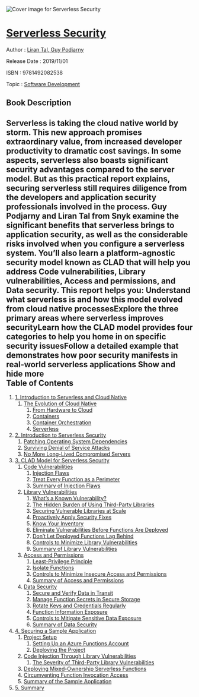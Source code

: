 ![Cover image for Serverless Security](https://imgdetail.ebookreading.net/cover/cover/20200215/EB9781492082538.jpg)

[Serverless Security](https://ebookreading.net/view/book/Serverless+Security-EB9781492082538_1.html "Serverless Security")
====================================================================================================================

Author : [Liran Tal](https://ebookreading.net/search/author/Liran+Tal),[ Guy Podjarny](https://ebookreading.net/search/author/+Guy+Podjarny)

Release Date : 2019/11/01

ISBN : 9781492082538

Topic : [Software Development](https://ebookreading.net/search/category/software-development)

Book Description
-----------------

 Serverless is taking the cloud native world by storm. This new approach promises extraordinary value, from increased developer productivity to dramatic cost savings. In some aspects, serverless also boasts significant security advantages compared to the server model. But as this practical report explains, securing serverless still requires diligence from the developers and application security professionals involved in the process.
Guy Podjarny and Liran Tal from Snyk examine the significant benefits that serverless brings to application security, as well as the considerable risks involved when you configure a serverless system. You’ll also learn a platform-agnostic security model known as CLAD that will help you address Code vulnerabilities, Library vulnerabilities, Access and permissions, and Data security.
This report helps you:
Understand what serverless is and how this model evolved from cloud native processesExplore the three primary areas where serverless improves securityLearn how the CLAD model provides four categories to help you home in on specific security issuesFollow a detailed example that demonstrates how poor security manifests in real-world serverless applications        Show and hide more                
Table of Contents
-----------------

1. [1. Introduction to Serverless and Cloud Native](https://ebookreading.net/view/book/Serverless+Security-EB9781492082538_4.html#introduction_to_ser)
    1. [The Evolution of Cloud Native](https://ebookreading.net/view/book/Serverless+Security-EB9781492082538_4.html#the_evolution_of_cl)
        1. [From Hardware to Cloud](https://ebookreading.net/view/book/Serverless+Security-EB9781492082538_4.html#from_hardware_to_cl)
        1. [Containers](https://ebookreading.net/view/book/Serverless+Security-EB9781492082538_4.html#containers)
        1. [Container Orchestration](https://ebookreading.net/view/book/Serverless+Security-EB9781492082538_4.html#container_orchestra)
        1. [Serverless](https://ebookreading.net/view/book/Serverless+Security-EB9781492082538_4.html#serverless)
1. [2. Introduction to Serverless Security](https://ebookreading.net/view/book/Serverless+Security-EB9781492082538_5.html#introduction_to_ser)
    1. [Patching Operating System Dependencies](https://ebookreading.net/view/book/Serverless+Security-EB9781492082538_5.html#patching_operating_)
    1. [Surviving Denial of Service Attacks](https://ebookreading.net/view/book/Serverless+Security-EB9781492082538_5.html#surviving_denial_of)
    1. [No More Long-Lived Compromised Servers](https://ebookreading.net/view/book/Serverless+Security-EB9781492082538_5.html#no_more_long_lived_)
1. [3. CLAD Model for Serverless Security](https://ebookreading.net/view/book/Serverless+Security-EB9781492082538_6.html#clad_model_for_serv)
    1. [Code Vulnerabilities](https://ebookreading.net/view/book/Serverless+Security-EB9781492082538_6.html#code_vulnerabilitie)
        1. [Injection Flaws](https://ebookreading.net/view/book/Serverless+Security-EB9781492082538_6.html#injection_flaws)
        1. [Treat Every Function as a Perimeter](https://ebookreading.net/view/book/Serverless+Security-EB9781492082538_6.html#treat_every_functio)
        1. [Summary of Injection Flaws](https://ebookreading.net/view/book/Serverless+Security-EB9781492082538_6.html#summary_of_injectio)
    1. [Library Vulnerabilities](https://ebookreading.net/view/book/Serverless+Security-EB9781492082538_6.html#library_vulnerabili)
        1. [What’s a Known Vulnerability?](https://ebookreading.net/view/book/Serverless+Security-EB9781492082538_6.html#what_s_a_known_vuln)
        1. [The Hidden Burden of Using Third-Party Libraries](https://ebookreading.net/view/book/Serverless+Security-EB9781492082538_6.html#the_hidden_burden_o)
        1. [Securing Vulnerable Libraries at Scale](https://ebookreading.net/view/book/Serverless+Security-EB9781492082538_6.html#securing_vulnerable)
        1. [Proactively Apply Security Fixes](https://ebookreading.net/view/book/Serverless+Security-EB9781492082538_6.html#proactively_apply_s)
        1. [Know Your Inventory](https://ebookreading.net/view/book/Serverless+Security-EB9781492082538_6.html#know_your_inventory)
        1. [Eliminate Vulnerabilities Before Functions Are Deployed](https://ebookreading.net/view/book/Serverless+Security-EB9781492082538_6.html#eliminate_vulnerabi)
        1. [Don’t Let Deployed Functions Lag Behind](https://ebookreading.net/view/book/Serverless+Security-EB9781492082538_6.html#don_t_let_deployed_)
        1. [Controls to Minimize Library Vulnerabilities](https://ebookreading.net/view/book/Serverless+Security-EB9781492082538_6.html#controls_to_minimiz)
        1. [Summary of Library Vulnerabilities](https://ebookreading.net/view/book/Serverless+Security-EB9781492082538_6.html#summary_of_library_)
    1. [Access and Permissions](https://ebookreading.net/view/book/Serverless+Security-EB9781492082538_6.html#access_and_permissi)
        1. [Least-Privilege Principle](https://ebookreading.net/view/book/Serverless+Security-EB9781492082538_6.html#least_privilege_pri)
        1. [Isolate Functions](https://ebookreading.net/view/book/Serverless+Security-EB9781492082538_6.html#isolate_functions)
        1. [Controls to Minimize Insecure Access and Permissions](https://ebookreading.net/view/book/Serverless+Security-EB9781492082538_6.html#controls_to_minimiz)
        1. [Summary of Access and Permissions](https://ebookreading.net/view/book/Serverless+Security-EB9781492082538_6.html#summary_of_access_a)
    1. [Data Security](https://ebookreading.net/view/book/Serverless+Security-EB9781492082538_6.html#data_security)
        1. [Secure and Verify Data in Transit](https://ebookreading.net/view/book/Serverless+Security-EB9781492082538_6.html#secure_and_verify_d)
        1. [Manage Function Secrets in Secure Storage](https://ebookreading.net/view/book/Serverless+Security-EB9781492082538_6.html#manage_function_sec)
        1. [Rotate Keys and Credentials Regularly](https://ebookreading.net/view/book/Serverless+Security-EB9781492082538_6.html#rotate_keys_and_cre)
        1. [Function Information Exposure](https://ebookreading.net/view/book/Serverless+Security-EB9781492082538_6.html#function_informatio)
        1. [Controls to Mitigate Sensitive Data Exposure](https://ebookreading.net/view/book/Serverless+Security-EB9781492082538_6.html#controls_to_mitigat)
        1. [Summary of Data Security](https://ebookreading.net/view/book/Serverless+Security-EB9781492082538_6.html#summary_of_data_sec)
1. [4. Securing a Sample Application](https://ebookreading.net/view/book/Serverless+Security-EB9781492082538_7.html#securing_a_sample_a)
    1. [Project Setup](https://ebookreading.net/view/book/Serverless+Security-EB9781492082538_7.html#project_setup)
        1. [Setting Up an Azure Functions Account](https://ebookreading.net/view/book/Serverless+Security-EB9781492082538_7.html#setting_up_an_azure)
        1. [Deploying the Project](https://ebookreading.net/view/book/Serverless+Security-EB9781492082538_7.html#deploying_the_proje)
    1. [Code Injection Through Library Vulnerabilities](https://ebookreading.net/view/book/Serverless+Security-EB9781492082538_7.html#code_injection_thro)
        1. [The Severity of Third-Party Library Vulnerabilities](https://ebookreading.net/view/book/Serverless+Security-EB9781492082538_7.html#the_severity_of_thi)
    1. [Deploying Mixed-Ownership Serverless Functions](https://ebookreading.net/view/book/Serverless+Security-EB9781492082538_7.html#deploying_mixed_own)
    1. [Circumventing Function Invocation Access](https://ebookreading.net/view/book/Serverless+Security-EB9781492082538_7.html#circumventing_funct)
    1. [Summary of the Sample Application](https://ebookreading.net/view/book/Serverless+Security-EB9781492082538_7.html#summary_of_the_samp)
1. [5. Summary](https://ebookreading.net/view/book/Serverless+Security-EB9781492082538_8.html#summary_id6NaqPE)

